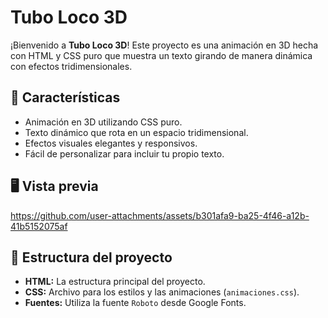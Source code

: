# Tubo Loco 3D

¡Bienvenido a **Tubo Loco 3D**! Este proyecto es una animación en 3D hecha con HTML y CSS puro que muestra un texto girando de manera dinámica con efectos tridimensionales.

## 🚀 Características

- Animación en 3D utilizando CSS puro.
- Texto dinámico que rota en un espacio tridimensional.
- Efectos visuales elegantes y responsivos.
- Fácil de personalizar para incluir tu propio texto.

## 🖥️ Vista previa


https://github.com/user-attachments/assets/b301afa9-ba25-4f46-a12b-41b5152075af

## 📂 Estructura del proyecto

- **HTML:** La estructura principal del proyecto.
- **CSS:** Archivo para los estilos y las animaciones (`animaciones.css`).
- **Fuentes:** Utiliza la fuente `Roboto` desde Google Fonts.
